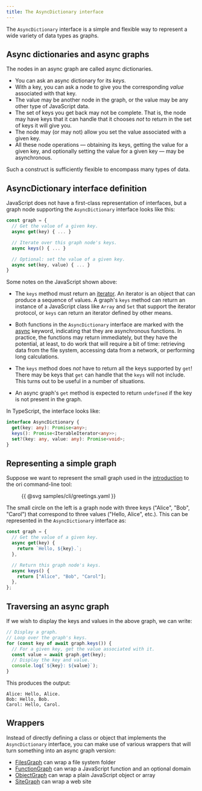 ```yaml
---
title: The AsyncDictionary interface
---
```


The `AsyncDictionary` interface is a simple and flexible way to represent a wide variety of data types as graphs.

## Async dictionaries and async graphs

The nodes in an async graph are called async dictionaries.

- You can ask an async dictionary for its _keys_.
- With a key, you can ask a node to give you the corresponding _value_ associated with that key.
- The value may be another node in the graph, or the value may be any other type of JavaScript data.
- The set of keys you get back may not be complete. That is, the node may have keys that it can handle that it chooses _not_ to return in the set of keys it will give you.
- The node may (or may not) allow you set the value associated with a given key.
- All these node operations — obtaining its keys, getting the value for a given key, and optionally setting the value for a given key — may be asynchronous.

Such a construct is sufficiently flexible to encompass many types of data.

## AsyncDictionary interface definition

JavaScript does not have a first-class representation of interfaces, but a graph node supporting the `AsyncDictionary` interface looks like this:

```js
const graph = {
  // Get the value of a given key.
  async get(key) { ... }

  // Iterate over this graph node's keys.
  async keys() { ... }

  // Optional: set the value of a given key.
  async set(key, value) { ... }
}
```

Some notes on the JavaScript shown above:

- The `keys` method must return an [iterator](https://developer.mozilla.org/en-US/docs/Web/JavaScript/Reference/Iteration_protocols#the_iterator_protocol). An iterator is an object that can produce a sequence of values. A graph's `keys` method can return an instance of a JavaScript class like `Array` and `Set` that support the iterator protocol, or `keys` can return an iterator defined by other means.

- Both functions in the `AsyncDictionary` interface are marked with the [async](https://developer.mozilla.org/en-US/docs/Web/JavaScript/Reference/Statements/async_function) keyword, indicating that they are asynchronous functions. In practice, the functions may return immediately, but they have the potential, at least, to do work that will require a bit of time: retrieving data from the file system, accessing data from a network, or performing long calculations.

- The `keys` method does _not_ have to return all the keys supported by `get`! There may be keys that `get` can handle that the `keys` will not include. This turns out to be useful in a number of situations.

- An async graph's `get` method is expected to return `undefined` if the key is not present in the graph.

In TypeScript, the interface looks like:

```ts
interface AsyncDictionary {
  get(key: any): Promise<any>;
  keys(): Promise<IterableIterator<any>>;
  set?(key: any, value: any): Promise<void>;
}
```

## Representing a simple graph

Suppose we want to represent the small graph used in the [introduction](/cli/) to the ori command-line tool:

<figure>
{{ @svg samples/cli/greetings.yaml }}
</figure>

The small circle on the left is a graph node with three keys ("Alice", "Bob", "Carol") that correspond to three values ("Hello, Alice", etc.). This can be represented in the `AsyncDictionary` interface as:

```js
const graph = {
  // Get the value of a given key.
  async get(key) {
    return `Hello, ${key}.`;
  },

  // Return this graph node's keys.
  async keys() {
    return ["Alice", "Bob", "Carol"];
  },
};
```

## Traversing an async graph

If we wish to display the keys and values in the above graph, we can write:

```js
// Display a graph.
// Loop over the graph's keys.
for (const key of await graph.keys()) {
  // For a given key, get the value associated with it.
  const value = await graph.get(key);
  // Display the key and value.
  console.log(`${key}: ${value}`);
}
```

This produces the output:

```console
Alice: Hello, Alice.
Bob: Hello, Bob.
Carol: Hello, Carol.
```

## Wrappers

Instead of directly defining a class or object that implements the `AsyncDictionary` interface, you can make use of various wrappers that will turn something into an async graph version:

- [FilesGraph](FilesGraph.html) can wrap a file system folder
- [FunctionGraph](FunctionGraph.html) can wrap a JavaScript function and an optional domain
- [ObjectGraph](ObjectGraph.html) can wrap a plain JavaScript object or array
- [SiteGraph](SiteGraph.html) can wrap a web site
